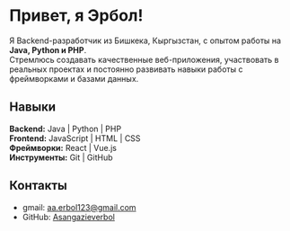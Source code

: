 # Привет, я Эрбол! 

Я Backend-разработчик из Бишкека, Кыргызстан, с опытом работы на **Java, Python и PHP**.  
Стремлюсь создавать качественные веб-приложения, участвовать в реальных проектах и постоянно развивать навыки работы с фреймворками и базами данных.  

##  Навыки
**Backend:** Java | Python | PHP  
**Frontend:** JavaScript | HTML | CSS  
**Фреймворки:** React | Vue.js  
**Инструменты:** Git | GitHub  


##  Контакты
- gmail: aa.erbol123@gmail.com  
- GitHub: [Asangazieverbol](https://github.com/Asangazieverbol)
